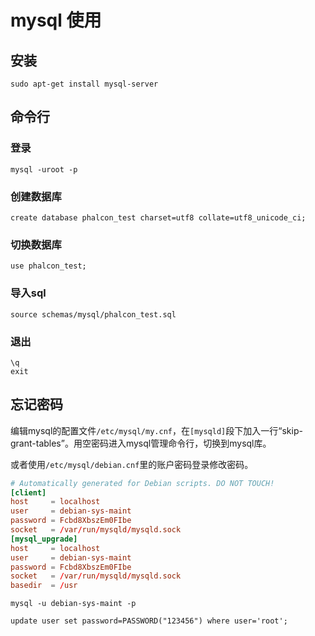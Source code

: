 # mysql 使用

## 安装

```shell
sudo apt-get install mysql-server
```

## 命令行

### 登录
```shell
mysql -uroot -p
```

### 创建数据库

```shell
create database phalcon_test charset=utf8 collate=utf8_unicode_ci;
```

### 切换数据库

```shell
use phalcon_test;
```

### 导入sql

```shell
source schemas/mysql/phalcon_test.sql
```

### 退出

```shell
\q
exit
```

## 忘记密码

编辑mysql的配置文件`/etc/mysql/my.cnf`，在`[mysqld]`段下加入一行“skip-grant-tables”。用空密码进入mysql管理命令行，切换到mysql库。

或者使用`/etc/mysql/debian.cnf`里的账户密码登录修改密码。

```conf
# Automatically generated for Debian scripts. DO NOT TOUCH!
[client]
host     = localhost
user     = debian-sys-maint
password = Fcbd8XbszEm0FIbe
socket   = /var/run/mysqld/mysqld.sock
[mysql_upgrade]
host     = localhost
user     = debian-sys-maint
password = Fcbd8XbszEm0FIbe
socket   = /var/run/mysqld/mysqld.sock
basedir  = /usr
```

```shell
mysql -u debian-sys-maint -p
```

```shell
update user set password=PASSWORD("123456") where user='root';
```
